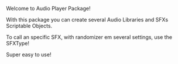 Welcome to Audio Player Package!

With this package you can create several Audio Libraries and SFXs Scriptable Objects. 

To call an specific SFX, with randomizer em several settings, use the SFXType! 

Super easy to use!
